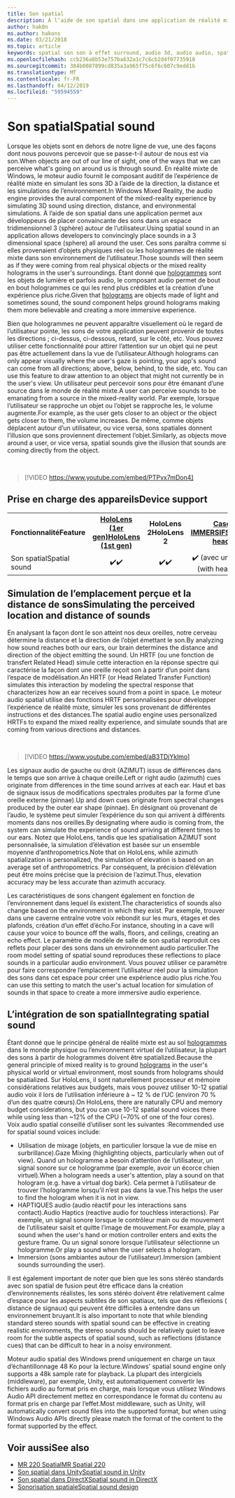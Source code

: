 ```yaml
---
title: Son spatial
description: À l’aide de son spatial dans une application de réalité mixte vous permet de placer convaincante des sons dans un espace 3D.
author: hak0n
ms.author: hakons
ms.date: 03/21/2018
ms.topic: article
keywords: spatial son son à effet surround, audio 3d, audio audio, spatial 3d
ms.openlocfilehash: ccb236a8b53e757ba632a1c7c6cb2d4f07735910
ms.sourcegitcommit: 384b0087899cd835a3a965f75c6f6c607c9edd1b
ms.translationtype: MT
ms.contentlocale: fr-FR
ms.lasthandoff: 04/12/2019
ms.locfileid: "59594559"
---
```

# <a name="spatial-sound"></a><span data-ttu-id="02c34-104">Son spatial</span><span class="sxs-lookup"><span data-stu-id="02c34-104">Spatial sound</span></span>

<span data-ttu-id="02c34-105">Lorsque les objets sont en dehors de notre ligne de vue, une des façons dont nous pouvons percevoir que se passe-t-il autour de nous est via son.</span><span class="sxs-lookup"><span data-stu-id="02c34-105">When objects are out of our line of sight, one of the ways that we can perceive what's going on around us is through sound.</span></span> <span data-ttu-id="02c34-106">En réalité mixte de Windows, le moteur audio fournit le composant auditif de l’expérience de réalité mixte en simulant les sons 3D à l’aide de la direction, la distance et les simulations de l’environnement.</span><span class="sxs-lookup"><span data-stu-id="02c34-106">In Windows Mixed Reality, the audio engine provides the aural component of the mixed-reality experience by simulating 3D sound using direction, distance, and environmental simulations.</span></span> <span data-ttu-id="02c34-107">À l’aide de son spatial dans une application permet aux développeurs de placer convaincante des sons dans un espace tridimensionnel 3 (sphère) autour de l’utilisateur.</span><span class="sxs-lookup"><span data-stu-id="02c34-107">Using spatial sound in an application allows developers to convincingly place sounds in a 3 dimensional space (sphere) all around the user.</span></span> <span data-ttu-id="02c34-108">Ces sons paraîtra comme si elles provenaient d’objets physiques réel ou les hologrammes de réalité mixte dans son environnement de l’utilisateur.</span><span class="sxs-lookup"><span data-stu-id="02c34-108">Those sounds will then seem as if they were coming from real physical objects or the mixed reality holograms in the user's surroundings.</span></span> <span data-ttu-id="02c34-109">Étant donné que [hologrammes](hologram.md) sont les objets de lumière et parfois audio, le composant audio permet de bout en bout hologrammes ce qui les rend plus crédibles et la création d’une expérience plus riche.</span><span class="sxs-lookup"><span data-stu-id="02c34-109">Given that [holograms](hologram.md) are objects made of light and sometimes sound, the sound component helps ground holograms making them more believable and creating a more immersive experience.</span></span>

<span data-ttu-id="02c34-110">Bien que hologrammes ne peuvent apparaître visuellement où le regard de l’utilisateur pointe, les sons de votre application peuvent provenir de toutes les directions ; ci-dessus, ci-dessous, retard, sur le côté, etc. Vous pouvez utiliser cette fonctionnalité pour attirer l’attention sur un objet qui ne peut pas être actuellement dans la vue de l’utilisateur.</span><span class="sxs-lookup"><span data-stu-id="02c34-110">Although holograms can only appear visually where the user's gaze is pointing, your app's sound can come from all directions; above, below, behind, to the side, etc. You can use this feature to draw attention to an object that might not currently be in the user's view.</span></span> <span data-ttu-id="02c34-111">Un utilisateur peut percevoir sons pour être émanant d’une source dans le monde de réalité mixte.</span><span class="sxs-lookup"><span data-stu-id="02c34-111">A user can perceive sounds to be emanating from a source in the mixed-reality world.</span></span> <span data-ttu-id="02c34-112">Par exemple, lorsque l’utilisateur se rapproche un objet ou l’objet se rapproche les, le volume augmente.</span><span class="sxs-lookup"><span data-stu-id="02c34-112">For example, as the user gets closer to an object or the object gets closer to them, the volume increases.</span></span> <span data-ttu-id="02c34-113">De même, comme objets déplacent autour d’un utilisateur, ou vice versa, sons spatiales donnent l’illusion que sons proviennent directement l’objet.</span><span class="sxs-lookup"><span data-stu-id="02c34-113">Similarly, as objects move around a user, or vice versa, spatial sounds give the illusion that sounds are coming directly from the object.</span></span>

<br>

>[!VIDEO https://www.youtube.com/embed/PTPvx7mDon4]

## <a name="device-support"></a><span data-ttu-id="02c34-114">Prise en charge des appareils</span><span class="sxs-lookup"><span data-stu-id="02c34-114">Device support</span></span>

<table>
<tr>
<th><span data-ttu-id="02c34-115">Fonctionnalité</span><span class="sxs-lookup"><span data-stu-id="02c34-115">Feature</span></span></th><th style="width:150px"> <span data-ttu-id="02c34-116"><a href="hololens-hardware-details.md">HoloLens (1er gen)</a></span><span class="sxs-lookup"><span data-stu-id="02c34-116"><a href="hololens-hardware-details.md">HoloLens (1st gen)</a></span></span></th><th style="width:150px"><span data-ttu-id="02c34-117">HoloLens 2</span><span class="sxs-lookup"><span data-stu-id="02c34-117">HoloLens 2</span></span></th><th style="width:150px"><span data-ttu-id="02c34-118"><a href="immersive-headset-hardware-details.md">Casques IMMERSIFS</a></span><span class="sxs-lookup"><span data-stu-id="02c34-118"><a href="immersive-headset-hardware-details.md">Immersive headsets</a></span></span></th>
</tr><tr>

<td> <span data-ttu-id="02c34-119">Son spatial</span><span class="sxs-lookup"><span data-stu-id="02c34-119">Spatial sound</span></span></td><td style="text-align: center;"> <span data-ttu-id="02c34-120">✔️</span><span class="sxs-lookup"><span data-stu-id="02c34-120">✔️</span></span></td><td style="text-align: center;"> <span data-ttu-id="02c34-121">✔️</span><span class="sxs-lookup"><span data-stu-id="02c34-121">✔️</span></span></td><td style="text-align: center;"> <span data-ttu-id="02c34-122">✔️ (avec un casque)</span><span class="sxs-lookup"><span data-stu-id="02c34-122">✔️ (with headphones)</span></span></td>

</tr>
</table>

## <a name="simulating-the-perceived-location-and-distance-of-sounds"></a><span data-ttu-id="02c34-123">Simulation de l’emplacement perçue et la distance de sons</span><span class="sxs-lookup"><span data-stu-id="02c34-123">Simulating the perceived location and distance of sounds</span></span>

<span data-ttu-id="02c34-124">En analysant la façon dont le son atteint nos deux oreilles, notre cerveau détermine la distance et la direction de l’objet émettant le son.</span><span class="sxs-lookup"><span data-stu-id="02c34-124">By analyzing how sound reaches both our ears, our brain determines the distance and direction of the object emitting the sound.</span></span> <span data-ttu-id="02c34-125">Un HRTF (ou une fonction de transfert Related Head) simule cette interaction en la réponse spectre qui caractérise la façon dont une oreille reçoit son à partir d’un point dans l’espace de modélisation.</span><span class="sxs-lookup"><span data-stu-id="02c34-125">An HRTF (or Head Related Transfer Function) simulates this interaction by modeling the spectral response that characterizes how an ear receives sound from a point in space.</span></span> <span data-ttu-id="02c34-126">Le moteur audio spatial utilise des fonctions HRTF personnalisées pour développer l’expérience de réalité mixte, simuler les sons provenant de différentes instructions et des distances.</span><span class="sxs-lookup"><span data-stu-id="02c34-126">The spatial audio engine uses personalized HRTFs to expand the mixed reality experience, and simulate sounds that are coming from various directions and distances.</span></span>

<br>

>[!VIDEO https://www.youtube.com/embed/aB3TDjYklmo]

<span data-ttu-id="02c34-127">Les signaux audio de gauche ou droit (AZIMUT) issus de différences dans le temps que son arrive à chaque oreille.</span><span class="sxs-lookup"><span data-stu-id="02c34-127">Left or right audio (azimuth) cues originate from differences in the time sound arrives at each ear.</span></span> <span data-ttu-id="02c34-128">Haut et bas de signaux issus de modifications spectrales produites par la forme d’une oreille externe (pinnae).</span><span class="sxs-lookup"><span data-stu-id="02c34-128">Up and down cues originate from spectral changes produced by the outer ear shape (pinnae).</span></span> <span data-ttu-id="02c34-129">En désignant où provenant de l’audio, le système peut simuler l’expérience du son qui arrivent à différents moments dans nos oreilles.</span><span class="sxs-lookup"><span data-stu-id="02c34-129">By designating where audio is coming from, the system can simulate the experience of sound arriving at different times to our ears.</span></span> <span data-ttu-id="02c34-130">Notez que HoloLens, tandis que les spatialisation AZIMUT sont personnalisée, la simulation d’élévation est basée sur un ensemble moyenne d’anthropometrics.</span><span class="sxs-lookup"><span data-stu-id="02c34-130">Note that on HoloLens, while azimuth spatialization is personalized, the simulation of elevation is based on an average set of anthropometrics.</span></span> <span data-ttu-id="02c34-131">Par conséquent, la précision d’élévation peut être moins précise que la précision de l’azimut.</span><span class="sxs-lookup"><span data-stu-id="02c34-131">Thus, elevation accuracy may be less accurate than azimuth accuracy.</span></span>

<span data-ttu-id="02c34-132">Les caractéristiques de sons changent également en fonction de l’environnement dans lequel ils existent.</span><span class="sxs-lookup"><span data-stu-id="02c34-132">The characteristics of sounds also change based on the environment in which they exist.</span></span> <span data-ttu-id="02c34-133">Par exemple, trouver dans une caverne entraîne votre voix rebondit sur les murs, étages et des plafonds, création d’un effet d’écho.</span><span class="sxs-lookup"><span data-stu-id="02c34-133">For instance, shouting in a cave will cause your voice to bounce off the walls, floors, and ceilings, creating an echo effect.</span></span> <span data-ttu-id="02c34-134">Le paramètre de modèle de salle de son spatial reproduit ces reflets pour placer des sons dans un environnement audio particulier.</span><span class="sxs-lookup"><span data-stu-id="02c34-134">The room model setting of spatial sound reproduces these reflections to place sounds in a particular audio environment.</span></span> <span data-ttu-id="02c34-135">Vous pouvez utiliser ce paramètre pour faire correspondre l’emplacement l’utilisateur réel pour la simulation des sons dans cet espace pour créer une expérience audio plus riche.</span><span class="sxs-lookup"><span data-stu-id="02c34-135">You can use this setting to match the user's actual location for simulation of sounds in that space to create a more immersive audio experience.</span></span>

## <a name="integrating-spatial-sound"></a><span data-ttu-id="02c34-136">L’intégration de son spatial</span><span class="sxs-lookup"><span data-stu-id="02c34-136">Integrating spatial sound</span></span>

<span data-ttu-id="02c34-137">Étant donné que le principe général de réalité mixte est au sol [hologrammes](hologram.md) dans le monde physique ou l’environnement virtuel de l’utilisateur, la plupart des sons à partir de hologrammes doivent être spatialized.</span><span class="sxs-lookup"><span data-stu-id="02c34-137">Because the general principle of mixed reality is to ground [holograms](hologram.md) in the user's physical world or virtual environment, most sounds from holograms should be spatialized.</span></span> <span data-ttu-id="02c34-138">Sur HoloLens, il sont naturellement processeur et mémoire considérations relatives aux budgets, mais vous pouvez utiliser 10-12 spatial audio voix il lors de l’utilisation inférieure à ~ 12 % de l’UC (environ 70 % d’un des quatre cœurs).</span><span class="sxs-lookup"><span data-stu-id="02c34-138">On HoloLens, there are naturally CPU and memory budget considerations, but you can use 10-12 spatial sound voices there while using less than ~12% of the CPU (~70% of one of the four cores).</span></span> <span data-ttu-id="02c34-139">Voix audio spatial conseillé d’utiliser sont les suivantes :</span><span class="sxs-lookup"><span data-stu-id="02c34-139">Recommended use for spatial sound voices include:</span></span>
* <span data-ttu-id="02c34-140">Utilisation de mixage (objets, en particulier lorsque la vue de mise en surbrillance).</span><span class="sxs-lookup"><span data-stu-id="02c34-140">Gaze Mixing (highlighting objects, particularly when out of view).</span></span> <span data-ttu-id="02c34-141">Quand un hologramme a besoin d’attention de l’utilisateur, un signal sonore sur ce hologramme (par exemple, avoir un écorce chien virtuel).</span><span class="sxs-lookup"><span data-stu-id="02c34-141">When a hologram needs a user's attention, play a sound on that hologram (e.g. have a virtual dog bark).</span></span> <span data-ttu-id="02c34-142">Cela permet à l’utilisateur de trouver l’hologramme lorsqu’il n’est pas dans la vue.</span><span class="sxs-lookup"><span data-stu-id="02c34-142">This helps the user to find the hologram when it is not in view.</span></span>
* <span data-ttu-id="02c34-143">HAPTIQUES audio (audio réactif pour les interactions sans contact).</span><span class="sxs-lookup"><span data-stu-id="02c34-143">Audio Haptics (reactive audio for touchless interactions).</span></span> <span data-ttu-id="02c34-144">Par exemple, un signal sonore lorsque le contrôleur main ou de mouvement de l’utilisateur saisit et quitte l’image de mouvement.</span><span class="sxs-lookup"><span data-stu-id="02c34-144">For example, play a sound when the user's hand or motion controller enters and exits the gesture frame.</span></span> <span data-ttu-id="02c34-145">Ou un signal sonore lorsque l’utilisateur sélectionne un hologramme.</span><span class="sxs-lookup"><span data-stu-id="02c34-145">Or play a sound when the user selects a hologram.</span></span>
* <span data-ttu-id="02c34-146">Immersion (sons ambiantes autour de l’utilisateur).</span><span class="sxs-lookup"><span data-stu-id="02c34-146">Immersion (ambient sounds surrounding the user).</span></span>

<span data-ttu-id="02c34-147">Il est également important de noter que bien que les sons stéréo standards avec son spatial de fusion peut être efficace dans la création d’environnements réalistes, les sons stéréo doivent être relativement calme d’espace pour les aspects subtiles de son spatiaux, tels que des réflexions ( distance de signaux) qui peuvent être difficiles à entendre dans un environnement bruyant.</span><span class="sxs-lookup"><span data-stu-id="02c34-147">It is also important to note that while blending standard stereo sounds with spatial sound can be effective in creating realistic environments, the stereo sounds should be relatively quiet to leave room for the subtle aspects of spatial sound, such as reflections (distance cues) that can be difficult to hear in a noisy environment.</span></span>

<span data-ttu-id="02c34-148">Moteur audio spatial des Windows prend uniquement en charge un taux d’échantillonnage 48 Ko pour la lecture.</span><span class="sxs-lookup"><span data-stu-id="02c34-148">Windows' spatial sound engine only supports a 48k sample rate for playback.</span></span> <span data-ttu-id="02c34-149">La plupart des intergiciels (middleware), par exemple, Unity, est automatiquement convertir les fichiers audio au format pris en charge, mais lorsque vous utilisez Windows Audio API directement mettez en correspondance le format du contenu au format pris en charge par l’effet.</span><span class="sxs-lookup"><span data-stu-id="02c34-149">Most middleware, such as Unity, will automatically convert sound files into the supported format, but when using Windows Audio APIs directly please match the format of the content to the format supported by the effect.</span></span>

## <a name="see-also"></a><span data-ttu-id="02c34-150">Voir aussi</span><span class="sxs-lookup"><span data-stu-id="02c34-150">See also</span></span>
* [<span data-ttu-id="02c34-151">MR 220 Spatial</span><span class="sxs-lookup"><span data-stu-id="02c34-151">MR Spatial 220</span></span>](holograms-220.md)
* [<span data-ttu-id="02c34-152">Son spatial dans Unity</span><span class="sxs-lookup"><span data-stu-id="02c34-152">Spatial sound in Unity</span></span>](spatial-sound-in-unity.md)
* [<span data-ttu-id="02c34-153">Son spatial dans DirectX</span><span class="sxs-lookup"><span data-stu-id="02c34-153">Spatial sound in DirectX</span></span>](spatial-sound-in-directx.md)
* [<span data-ttu-id="02c34-154">Sonorisation spatiale</span><span class="sxs-lookup"><span data-stu-id="02c34-154">Spatial sound design</span></span>](spatial-sound-design.md)
